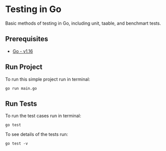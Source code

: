 # Testing in Go
Basic methods of testing in Go, including unit, taable, and benchmart tests.

## Prerequisites
* [Go - v1.16](https://golang.org/doc/install)


## Run Project

To run this simple project run in terminal:

`go run main.go`

## Run Tests
To run the test cases run in terminal:

`go test`

To see details of the tests run:

`go test -v`